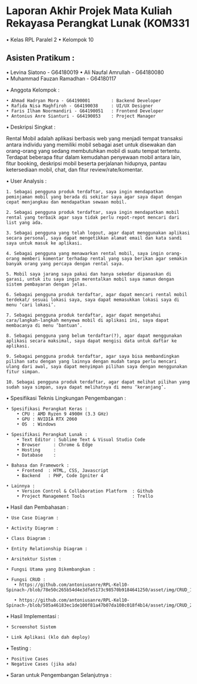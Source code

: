# Laporan Akhir Projek Mata Kuliah Rekayasa Perangkat Lunak (KOM331
  • Kelas RPL Paralel 2
  • Kelompok 10
## Asisten Pratikum :
   • Levina Siatono - G64180019
   • Ali Naufal Amrullah - G64180080    
   • Muhammad Fauzan Ramadhan - G64180117

• Anggota Kelompok :

    • Ahmad Hadryan Mora - G64190001        : Backend Developer
    • Rafida Nisa Maghfiroh - G64190038     : UI/UX Designer
    • Faris Ilham Noormandiri - G64190051   : Frontend Developer
    • Antonius Anre Sianturi - G64190053    : Project Manager
    
    
• Deskripsi Singkat :

   Rental Mobil adalah aplikasi berbasis web yang menjadi tempat transaksi antara individu yang memiliki mobil sebagai aset untuk disewakan dan orang-orang yang sedang     membutuhkan mobil di suatu tempat tertentu. Terdapat beberapa fitur dalam kemudahan penyewaan mobil antara lain, fitur booking, deskripsi mobil beserta perjalanan hidupnya, pantau ketersediaan mobil, chat, dan fitur review/rate/komentar.
    
• User Analysis :

    1. Sebagai pengguna produk terdaftar, saya ingin mendapatkan peminjaman mobil yang berada di sekitar saya agar saya dapat dengan cepat menjangkau dan mendapatkan sewaan mobil.
    
    2. Sebagai pengguna produk terdaftar, saya ingin mendapatkan mobil rental yang terbaik agar saya tidak perlu repot-repot mencari dari list yang ada.
    
    3. Sebagai pengguna yang telah logout, agar dapat menggunakan aplikasi secara personal, saya dapat mengetikkan alamat email dan kata sandi saya untuk masuk ke aplikasi.
    
    4. Sebagai pengguna yang menawarkan rental mobil, saya ingin orang-orang memberi komentar terhadap rental yang saya berikan agar semakin banyak orang yang percaya dengan rental saya.
    
    5. Mobil saya jarang saya pakai dan hanya sekedar dipanaskan di garasi, untuk itu saya ingin merentalkan mobil saya namun dengan sistem pembayaran dengan jelas.
    
    6. Sebagai pengguna produk terdaftar, agar dapat mencari rental mobil terdekat/ sesuai lokasi saya, saya dapat memasukkan lokasi saya di menu ‘cari lokasi’.
    
    7. Sebagai pengguna produk terdaftar, agar dapat mengetahui cara/langkah-langkah menyewa mobil di aplikasi ini, saya dapat membacanya di menu ‘bantuan’.
    
    8. Sebagai pengguna yang belum terdaftar(?), agar dapat menggunakan aplikasi secara maksimal, saya dapat mengisi data untuk daftar ke aplikasi.
    
    9. Sebagai pengguna produk terdaftar, agar saya bisa membandingkan pilihan satu dengan yang lainnya dengan mudah tanpa perlu mencari ulang dari awal, saya dapat menyimpan pilihan saya dengan menggunakan fitur simpan.
    
    10. Sebagai pengguna produk terdaftar, agar dapat melihat pilihan yang sudah saya simpan, saya dapat melihatnya di menu ‘keranjang’.
    
• Spesifikasi Teknis Lingkungan Pengembangan :
    
    • Spesifikasi Perangkat Keras :
        • CPU : AMD Ryzen 9 4900H (3.3 GHz)
        • GPU : NVIDIA RTX 2060
        • OS  : Windows
        
    • Spesifikasi Perangkat Lunak :
        • Text Editor : Sublime Text & Visual Studio Code
        • Browser     : Chrome & Edge
        • Hosting     :
        • Database    :
        
    • Bahasa dan Framework :
        • Frontend  : HTML, CSS, Javascript
        • Backend   : PHP, Code Igniter 4
        
    • Lainnya :
        • Version Control & Collaboration Platform  : Github
        • Project Management Tools                  : Trello

• Hasil dan Pembahasan :

    • Use Case Diagram :
        
    • Activity Diagram :
     
    • Class Diagram :
    
    • Entity Relationship Diagram :
    
    • Arsitektur Sistem : 
    
    • Fungsi Utama yang Dikembangkan :
    
    • Fungsi CRUD :
       • https://github.com/antoniusanre/RPL-Kel10-Spinach-/blob/78e50c265b54d4e3dfe5173c98570b9184641250/asset/img/CRUD_1.png
        
       • https://github.com/antoniusanre/RPL-Kel10-Spinach-/blob/505a46183ec1de100f81a47b07da108c018f4b14/asset/img/CRUD_2.png

• Hasil Implementasi :

    • Screenshot Sistem
    
    • Link Aplikasi (klo dah deploy)

• Testing :

    • Positive Cases
    • Negative Cases (jika ada)
    
• Saran untuk Pengembangan Selanjutnya :

    
